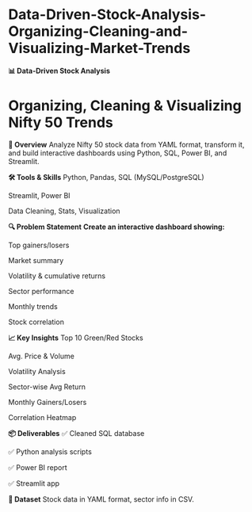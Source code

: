 # Data-Driven-Stock-Analysis-Organizing-Cleaning-and-Visualizing-Market-Trends

**📊 Data-Driven Stock Analysis**
# Organizing, Cleaning & Visualizing Nifty 50 Trends

**🚀 Overview**
Analyze Nifty 50 stock data from YAML format, transform it, and build interactive dashboards using Python, SQL, Power BI, and Streamlit.

**🛠️ Tools & Skills**
Python, Pandas, SQL (MySQL/PostgreSQL)

Streamlit, Power BI

Data Cleaning, Stats, Visualization

**🔍 Problem Statement**
**Create an interactive dashboard showing:**

Top gainers/losers

Market summary

Volatility & cumulative returns

Sector performance

Monthly trends

Stock correlation

**📈 Key Insights**
Top 10 Green/Red Stocks

Avg. Price & Volume

Volatility Analysis

Sector-wise Avg Return

Monthly Gainers/Losers

Correlation Heatmap

**📦 Deliverables**
✅ Cleaned SQL database

✅ Python analysis scripts

✅ Power BI report

✅ Streamlit app

**📂 Dataset**
Stock data in YAML format, sector info in CSV.
